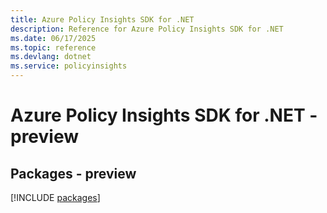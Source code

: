 ```yaml
---
title: Azure Policy Insights SDK for .NET
description: Reference for Azure Policy Insights SDK for .NET
ms.date: 06/17/2025
ms.topic: reference
ms.devlang: dotnet
ms.service: policyinsights
---
```

# Azure Policy Insights SDK for .NET - preview
## Packages - preview
[!INCLUDE [packages](policy-insights-index.md)]